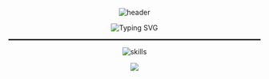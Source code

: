 <p align="center">
  <img src="https://capsule-render.vercel.app/api?type=waving&color=0:6e48aa,100:9d50bb&height=180&section=header&text=nythique&fontSize=45&fontColor=39FF14" alt="header"/>
</p>

<p align="center">
  <a href="https://github.com/nythique" style="text-decoration:none;">
    <img src="https://readme-typing-svg.demolab.com?font=Fira+Code&size=28&pause=1000&color=3776AB&center=true&vCenter=true&width=600&lines=GITHUB.COM%2Fnythique" alt="Typing SVG" />
  </a>
</p>

<hr style="border: 1px solid #444;">

<p align="center">
  <img src="https://skillicons.dev/icons?i=python,js,cpp,c,assembly,bash,windows,linux" alt="skills" />
</p>

<p align="center">
  <img src="https://capsule-render.vercel.app/api?type=waving&color=0:9d50bb,100:6e48aa&height=120&section=footer"/>
</p>
